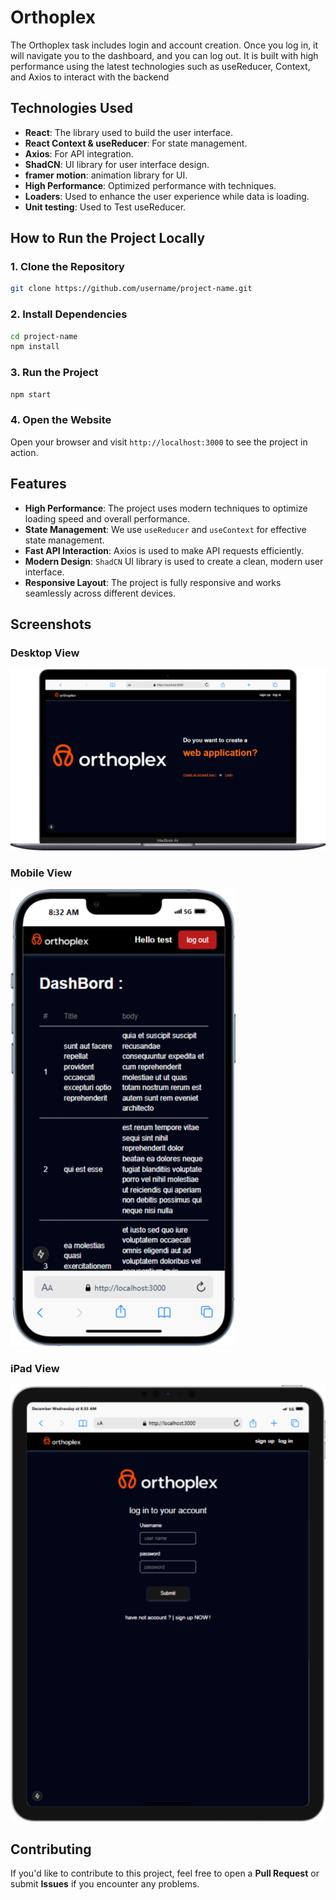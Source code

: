 
# Orthoplex

The Orthoplex task includes login and account creation. Once you log in, it will navigate you to the dashboard, and you can log out. It is built with high performance using the latest technologies such as useReducer, Context, and Axios to interact with the backend


## Technologies Used

- **React**: The library used to build the user interface.
- **React Context & useReducer**: For state management.
- **Axios**: For API integration.
- **ShadCN**: UI library for user interface design.
- **framer motion**: animation library for UI.
- **High Performance**: Optimized performance with techniques.
- **Loaders**: Used to enhance the user experience while data is loading.
- **Unit testing**: Used to Test useReducer.

## How to Run the Project Locally

### 1. Clone the Repository

```bash
git clone https://github.com/username/project-name.git
```

### 2. Install Dependencies

```bash
cd project-name
npm install
```

### 3. Run the Project

```bash
npm start
```

### 4. Open the Website

Open your browser and visit `http://localhost:3000` to see the project in action.

## Features

- **High Performance**: The project uses modern techniques to optimize loading speed and overall performance.
- **State Management**: We use `useReducer` and `useContext` for effective state management.
- **Fast API Interaction**: Axios is used to make API requests efficiently.
- **Modern Design**: `ShadCN` UI library is used to create a clean, modern user interface.
- **Responsive Layout**: The project is fully responsive and works seamlessly across different devices.

## Screenshots

### Desktop View
![Desktop View](/public/Macbook-Air-localhost.png)

### Mobile View
![Mobile View](/public/iPhone-13-PRO-localhost.png)

### iPad View
![iPad View](/public/iPad-PRO-11-localhost.png)

## Contributing

If you'd like to contribute to this project, feel free to open a **Pull Request** or submit **Issues** if you encounter any problems.
